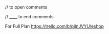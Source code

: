 // to open comments




// ____ to end comments


For Full Plan 
https://trello.com/b/pilnJVYU/eshop